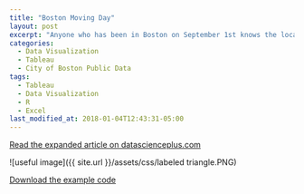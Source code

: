 ```yaml
---
title: "Boston Moving Day"
layout: post
excerpt: "Anyone who has been in Boston on September 1st knows the local phenomenon of movind day"
categories:
  - Data Visualization
  - Tableau
  - City of Boston Public Data
tags:
  - Tableau
  - Data Visualization
  - R
  - Excel
last_modified_at: 2018-01-04T12:43:31-05:00
---
```


[Read the expanded article on datascienceplus.com](https://datascienceplus.com/faster-than-excel-painlessly-merge-data-into-actuarial-loss-development-triangles-with-r/)

![useful image]({{ site.url }}/assets/css/labeled triangle.PNG)



[Download the example code](https://github.com/sdcastillo/Loss-Development-Triangles)
